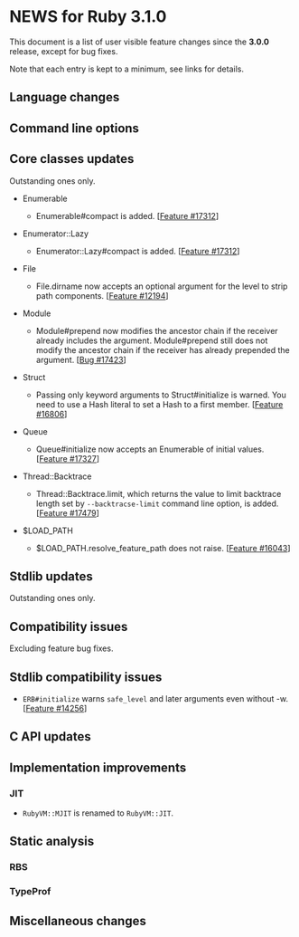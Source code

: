 # NEWS for Ruby 3.1.0

This document is a list of user visible feature changes
since the **3.0.0** release, except for bug fixes.

Note that each entry is kept to a minimum, see links for details.

## Language changes

## Command line options

## Core classes updates

Outstanding ones only.

* Enumerable

    * Enumerable#compact is added. [[Feature #17312]]

* Enumerator::Lazy

    * Enumerator::Lazy#compact is added. [[Feature #17312]]

* File

    * File.dirname now accepts an optional argument for the level to
      strip path components. [[Feature #12194]]

* Module

    * Module#prepend now modifies the ancestor chain if the receiver
      already includes the argument. Module#prepend still does not
      modify the ancestor chain if the receiver has already prepended
      the argument. [[Bug #17423]]

* Struct

    * Passing only keyword arguments to Struct#initialize is warned.
      You need to use a Hash literal to set a Hash to a first member.
      [[Feature #16806]]

* Queue

    * Queue#initialize now accepts an Enumerable of initial values.
      [[Feature #17327]]

* Thread::Backtrace

    * Thread::Backtrace.limit, which returns the value to limit backtrace
      length set by `--backtracse-limit` command line option, is added.
      [[Feature #17479]]

* $LOAD_PATH

    * $LOAD_PATH.resolve_feature_path does not raise. [[Feature #16043]]

## Stdlib updates

Outstanding ones only.

## Compatibility issues

Excluding feature bug fixes.

## Stdlib compatibility issues

* `ERB#initialize` warns `safe_level` and later arguments even without -w.
  [[Feature #14256]]

## C API updates

## Implementation improvements

### JIT

* `RubyVM::MJIT` is renamed to `RubyVM::JIT`.

## Static analysis

### RBS

### TypeProf

## Miscellaneous changes


[Feature #12194]: https://bugs.ruby-lang.org/issues/12194
[Feature #14256]: https://bugs.ruby-lang.org/issues/14256
[Feature #16043]: https://bugs.ruby-lang.org/issues/16043
[Feature #16806]: https://bugs.ruby-lang.org/issues/16806
[Feature #17312]: https://bugs.ruby-lang.org/issues/17312
[Feature #17327]: https://bugs.ruby-lang.org/issues/17327
[Bug #17423]: https://bugs.ruby-lang.org/issues/17423
[Feature #17479]: https://bugs.ruby-lang.org/issues/17479
